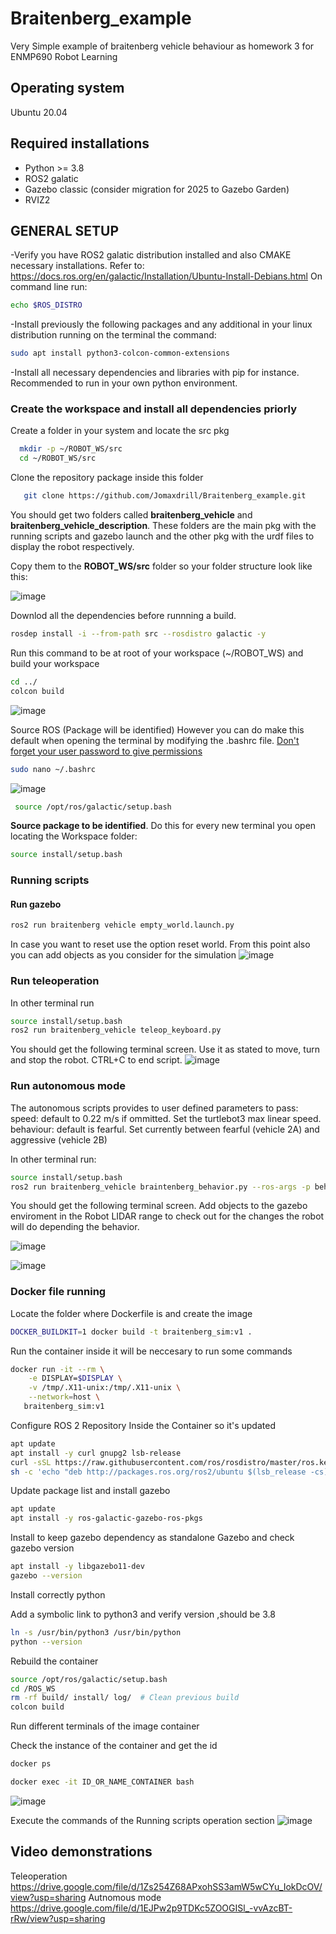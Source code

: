 # Braitenberg_example
Very Simple example of braitenberg vehicle behaviour as homework 3 for ENMP690 Robot Learning 
## Operating system
Ubuntu 20.04
## Required installations
- Python >= 3.8
- ROS2 galatic
- Gazebo classic (consider migration for 2025 to Gazebo Garden)
- RVIZ2
## GENERAL SETUP
-Verify you have ROS2 galatic distribution installed and also CMAKE necessary installations. Refer to: https://docs.ros.org/en/galactic/Installation/Ubuntu-Install-Debians.html
On command line run:
```sh
echo $ROS_DISTRO
```
-Install previously the following packages and any additional in your linux distribution running on the terminal the command:
```sh 
sudo apt install python3-colcon-common-extensions
```
-Install all necessary dependencies and libraries with pip for instance. Recommended to run in your own python environment.

### Create the workspace and install all dependencies priorly
Create a folder in your system and locate the src pkg
```sh
  mkdir -p ~/ROBOT_WS/src
  cd ~/ROBOT_WS/src
```
Clone the repository package inside this folder

```sh
   git clone https://github.com/Jomaxdrill/Braitenberg_example.git
```

You should get two folders called **braitenberg_vehicle** and **braitenberg_vehicle_description**. These folders are the main pkg with the running scripts and gazebo launch and the other pkg with the urdf files to display the robot respectively. 

Copy them to the **ROBOT_WS/src** folder so your folder structure look like this:

![image](https://github.com/user-attachments/assets/39566412-4aa2-4217-af5d-293d5e314960)


Downlod all the dependencies before runnning a build.
```sh
rosdep install -i --from-path src --rosdistro galactic -y
```
Run this command to be at root of your workspace (~/ROBOT_WS) and build your workspace
```sh
cd ../
colcon build 
```
![image](https://github.com/user-attachments/assets/9da418cf-b92b-4d76-950f-1f648b35f652)

Source ROS (Package will be identified) However you can do make this default when opening the terminal by modifying the .bashrc file. <ins>Don't forget your user password to give permissions </ins>
```sh
sudo nano ~/.bashrc
```
![image](https://github.com/user-attachments/assets/56625fea-d3f4-4354-8d2e-7433444ea24b)

```sh
 source /opt/ros/galactic/setup.bash
```
**Source package to be identified**. Do this for every new terminal you open locating the Workspace folder:

```sh
source install/setup.bash
```
### Running scripts 

#### Run gazebo

```sh
ros2 run braitenberg vehicle empty_world.launch.py
```

In case you want to reset use the option reset world. From this point also you can add objects as you consider for the simulation
![image](https://github.com/user-attachments/assets/78555c92-20c4-4e2f-b460-d4077f9803e9)

### Run teleoperation

In other terminal run 

```sh
source install/setup.bash
ros2 run braitenberg_vehicle teleop_keyboard.py
```

You should get the following terminal screen. Use it as stated to move, turn and stop the robot. CTRL+C to end script.
![image](https://github.com/user-attachments/assets/bde8dd9f-9b37-4c2a-92e4-b9a1d8030bad)

### Run autonomous mode

The autonomous scripts provides to user defined parameters to pass:
speed: default to 0.22 m/s if ommitted. Set the turtlebot3 max linear speed.
behaviour: default is fearful. Set currently between fearful (vehicle 2A) and aggressive (vehicle 2B)

In other terminal run:
```sh
source install/setup.bash
ros2 run braitenberg_vehicle braintenberg_behavior.py --ros-args -p behavior:="BEHAVIOR_HERE" -p speed:="SPEED_HERE"
```
You should get the following terminal screen. Add objects to the gazebo enviroment in the Robot LIDAR range to check out for the changes the robot will do depending the behavior.

![image](https://github.com/user-attachments/assets/3aa61375-ac5a-48ef-ac26-065d75d6fd4b)

![image](https://github.com/user-attachments/assets/dff325f3-62f1-4acd-9755-4ae7a4f49f1e)

### Docker file running
Locate the folder where Dockerfile is and create the image
```sh
DOCKER_BUILDKIT=1 docker build -t braitenberg_sim:v1 .
```

Run the container inside it will be neccesary to run some commands

 ```sh
docker run -it --rm \
     -e DISPLAY=$DISPLAY \
     -v /tmp/.X11-unix:/tmp/.X11-unix \
     --network=host \
    braitenberg_sim:v1
```
Configure ROS 2 Repository Inside the Container so it's updated

```sh
apt update
apt install -y curl gnupg2 lsb-release
curl -sSL https://raw.githubusercontent.com/ros/rosdistro/master/ros.key | apt-key add -
sh -c 'echo "deb http://packages.ros.org/ros2/ubuntu $(lsb_release -cs) main" > /etc/apt/sources.list.d/ros2.list'
```

Update package list and install gazebo
```sh
apt update
apt install -y ros-galactic-gazebo-ros-pkgs
```

Install to keep gazebo dependency as standalone Gazebo and check gazebo version
```sh
apt install -y libgazebo11-dev
gazebo --version
```
Install correctly python

Add a symbolic link to python3 and verify version ,should be 3.8
```sh
ln -s /usr/bin/python3 /usr/bin/python
python --version
```

Rebuild the container
```sh
source /opt/ros/galactic/setup.bash
cd /ROS_WS
rm -rf build/ install/ log/  # Clean previous build
colcon build
```
Run different terminals of the image container

Check the instance of the container and get the id
 ```sh 
 docker ps
``` 
```sh
docker exec -it ID_OR_NAME_CONTAINER bash
``` 
 ![image](https://github.com/user-attachments/assets/fcc6064f-d927-47ea-98ab-4e9bc536c0a1)
 
Execute the commands of the Running scripts operation section
 ![image](https://github.com/user-attachments/assets/82d8078c-e729-44c4-a556-ade294f52dcc)



## Video demonstrations
Teleoperation https://drive.google.com/file/d/1Zs254Z68APxohSS3amW5wCYu_IokDcOV/view?usp=sharing
Autnomous mode https://drive.google.com/file/d/1EJPw2p9TDKc5ZOOGISl_-vvAzcBT-rRw/view?usp=sharing

